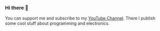 ### Hi there 👋

You can support me and subscribe to my [YouTube Channel](https://youtube.com/AlijaBobija). There I publish some cool stuff about programming and electronics.
